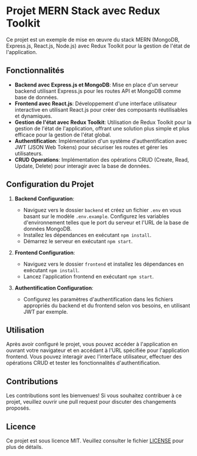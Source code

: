 # Projet MERN Stack avec Redux Toolkit

Ce projet est un exemple de mise en œuvre du stack MERN (MongoDB, Express.js, React.js, Node.js) avec Redux Toolkit pour la gestion de l'état de l'application.

## Fonctionnalités

- **Backend avec Express.js et MongoDB**: Mise en place d'un serveur backend utilisant Express.js pour les routes API et MongoDB comme base de données.
- **Frontend avec React.js**: Développement d'une interface utilisateur interactive en utilisant React.js pour créer des composants réutilisables et dynamiques.
- **Gestion de l'état avec Redux Toolkit**: Utilisation de Redux Toolkit pour la gestion de l'état de l'application, offrant une solution plus simple et plus efficace pour la gestion de l'état global.
- **Authentification**: Implémentation d'un système d'authentification avec JWT (JSON Web Tokens) pour sécuriser les routes et gérer les utilisateurs.
- **CRUD Operations**: Implémentation des opérations CRUD (Create, Read, Update, Delete) pour interagir avec la base de données.

## Configuration du Projet

1. **Backend Configuration**:
   - Naviguez vers le dossier `backend` et créez un fichier `.env` en vous basant sur le modèle `.env.example`. Configurez les variables d'environnement telles que le port du serveur et l'URL de la base de données MongoDB.
   - Installez les dépendances en exécutant `npm install`.
   - Démarrez le serveur en exécutant `npm start`.

2. **Frontend Configuration**:
   - Naviguez vers le dossier `frontend` et installez les dépendances en exécutant `npm install`.
   - Lancez l'application frontend en exécutant `npm start`.

3. **Authentification Configuration**:
   - Configurez les paramètres d'authentification dans les fichiers appropriés du backend et du frontend selon vos besoins, en utilisant JWT par exemple.

## Utilisation

Après avoir configuré le projet, vous pouvez accéder à l'application en ouvrant votre navigateur et en accédant à l'URL spécifiée pour l'application frontend. Vous pouvez interagir avec l'interface utilisateur, effectuer des opérations CRUD et tester les fonctionnalités d'authentification.

## Contributions

Les contributions sont les bienvenues! Si vous souhaitez contribuer à ce projet, veuillez ouvrir une pull request pour discuter des changements proposés.

## Licence

Ce projet est sous licence MIT. Veuillez consulter le fichier [LICENSE](LICENSE) pour plus de détails.

